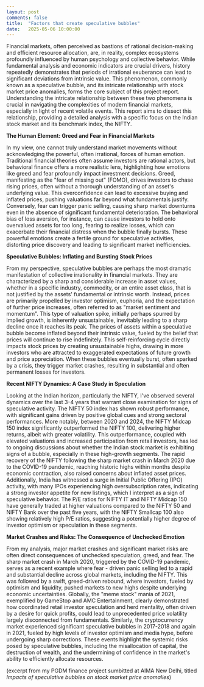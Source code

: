 ```yaml
---
layout: post
comments: false
title:  "Factors that create speculative bubbles"
date:   2025-05-06 10:00:00
---
```


Financial markets, often perceived as bastions of rational decision-making and efficient resource allocation, are, in reality, complex ecosystems profoundly influenced by human psychology and collective behavior. While fundamental analysis and economic indicators are crucial drivers, history repeatedly demonstrates that periods of irrational exuberance can lead to significant deviations from intrinsic value. This phenomenon, commonly known as a speculative bubble, and its intricate relationship with stock market price anomalies, forms the core subject of this project report. Understanding the intricate relationship between these two phenomena is crucial in navigating the complexities of modern financial markets, especially in light of recent volatile events. This report aims to dissect this relationship, providing a detailed analysis with a specific focus on the Indian stock market and its benchmark index, the NIFTY.

**The Human Element: Greed and Fear in Financial Markets**

In my view, one cannot truly understand market movements without acknowledging the powerful, often irrational, forces of human emotion. Traditional financial theories often assume investors are rational actors, but behavioral finance offers a more realistic lens, highlighting how emotions like greed and fear profoundly impact investment decisions. Greed, manifesting as the "fear of missing out" (FOMO), drives investors to chase rising prices, often without a thorough understanding of an asset's underlying value. This overconfidence can lead to excessive buying and inflated prices, pushing valuations far beyond what fundamentals justify. Conversely, fear can trigger panic selling, causing sharp market downturns even in the absence of significant fundamental deterioration. The behavioral bias of loss aversion, for instance, can cause investors to hold onto overvalued assets for too long, fearing to realize losses, which can exacerbate their financial distress when the bubble finally bursts. These powerful emotions create a fertile ground for speculative activities, distorting price discovery and leading to significant market inefficiencies.  

**Speculative Bubbles: Inflating and Bursting Stock Prices**

From my perspective, speculative bubbles are perhaps the most dramatic manifestation of collective irrationality in financial markets. They are characterized by a sharp and considerable increase in asset values, whether in a specific industry, commodity, or an entire asset class, that is not justified by the assets' fundamental or intrinsic worth. Instead, prices are primarily propelled by investor optimism, euphoria, and the expectation of further price increases, often referred to as "market sentiment and momentum". This type of valuation spike, initially perhaps spurred by implied growth, is inherently unsustainable, inevitably leading to a sharp decline once it reaches its peak. The prices of assets within a speculative bubble become inflated beyond their intrinsic value, fueled by the belief that prices will continue to rise indefinitely. This self-reinforcing cycle directly impacts stock prices by creating unsustainable highs, drawing in more investors who are attracted to exaggerated expectations of future growth and price appreciation. When these bubbles eventually burst, often sparked by a crisis, they trigger market crashes, resulting in substantial and often permanent losses for investors.  

**Recent NIFTY Dynamics: A Case Study in Speculation**

Looking at the Indian horizon, particularly the NIFTY, I've observed several dynamics over the last 3-4 years that warrant close examination for signs of speculative activity. The NIFTY 50 index has shown robust performance, with significant gains driven by positive global cues and strong sectoral performances. More notably, between 2020 and 2024, the NIFTY Midcap 150 index significantly outperformed the NIFTY 100, delivering higher returns, albeit with greater volatility. This outperformance, coupled with elevated valuations and increased participation from retail investors, has led to ongoing discussions about whether the Indian stock market is exhibiting signs of a bubble, especially in these high-growth segments. The rapid recovery of the NIFTY following the sharp market crash in March 2020 due to the COVID-19 pandemic, reaching historic highs within months despite economic contraction, also raised concerns about inflated asset prices. Additionally, India has witnessed a surge in Initial Public Offering (IPO) activity, with many IPOs experiencing high oversubscription rates, indicating a strong investor appetite for new listings, which I interpret as a sign of speculative behavior. The P/E ratios for NIFTY IT and NIFTY Midcap 150 have generally traded at higher valuations compared to the NIFTY 50 and NIFTY Bank over the past five years, with the NIFTY Smallcap 100 also showing relatively high P/E ratios, suggesting a potentially higher degree of investor optimism or speculation in these segments.  

**Market Crashes and Risks: The Consequence of Unchecked Emotion**

From my analysis, major market crashes and significant market risks are often direct consequences of unchecked speculation, greed, and fear. The sharp market crash in March 2020, triggered by the COVID-19 pandemic, serves as a recent example where fear - driven panic selling led to a rapid and substantial decline across global markets, including the NIFTY. This was followed by a swift, greed-driven rebound, where investors, fueled by optimism and liquidity, pushed markets to new highs despite underlying economic uncertainties. Globally, the "meme stock" mania of 2021, exemplified by GameStop and AMC Entertainment, clearly demonstrated how coordinated retail investor speculation and herd mentality, often driven by a desire for quick profits, could lead to unprecedented price volatility largely disconnected from fundamentals. Similarly, the cryptocurrency market experienced significant speculative bubbles in 2017-2018 and again in 2021, fueled by high levels of investor optimism and media hype, before undergoing sharp corrections. These events highlight the systemic risks posed by speculative bubbles, including the misallocation of capital, the destruction of wealth, and the undermining of confidence in the market's ability to efficiently allocate resources.  

(excerpt from my PGDM finance project sumbitted at AIMA New Delhi, titled *Impacts of speculative bubbles on stock market price anomalies*)
